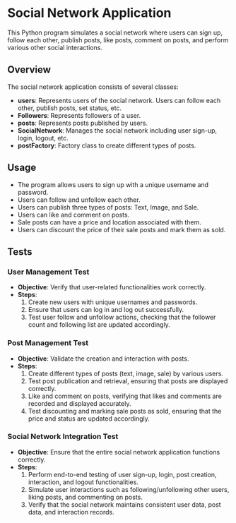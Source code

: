 # Social Network Application

This Python program simulates a social network where users can sign up, follow each other, publish posts, like posts, comment on posts, and perform various other social interactions.

## Overview

The social network application consists of several classes:

- **users**: Represents users of the social network. Users can follow each other, publish posts, set status, etc.
- **Followers**: Represents followers of a user.
- **posts**: Represents posts published by users.
- **SocialNetwork**: Manages the social network including user sign-up, login, logout, etc.
- **postFactory**: Factory class to create different types of posts.

## Usage

- The program allows users to sign up with a unique username and password.
- Users can follow and unfollow each other.
- Users can publish three types of posts: Text, Image, and Sale.
- Users can like and comment on posts.
- Sale posts can have a price and location associated with them.
- Users can discount the price of their sale posts and mark them as sold.
## Tests

### User Management Test

- **Objective**: Verify that user-related functionalities work correctly.
- **Steps**:
  1. Create new users with unique usernames and passwords.
  2. Ensure that users can log in and log out successfully.
  3. Test user follow and unfollow actions, checking that the follower count and following list are updated accordingly.

### Post Management Test

- **Objective**: Validate the creation and interaction with posts.
- **Steps**:
  1. Create different types of posts (text, image, sale) by various users.
  2. Test post publication and retrieval, ensuring that posts are displayed correctly.
  3. Like and comment on posts, verifying that likes and comments are recorded and displayed accurately.
  4. Test discounting and marking sale posts as sold, ensuring that the price and status are updated accordingly.

### Social Network Integration Test

- **Objective**: Ensure that the entire social network application functions correctly.
- **Steps**:
  1. Perform end-to-end testing of user sign-up, login, post creation, interaction, and logout functionalities.
  2. Simulate user interactions such as following/unfollowing other users, liking posts, and commenting on posts.
  3. Verify that the social network maintains consistent user data, post data, and interaction records.

